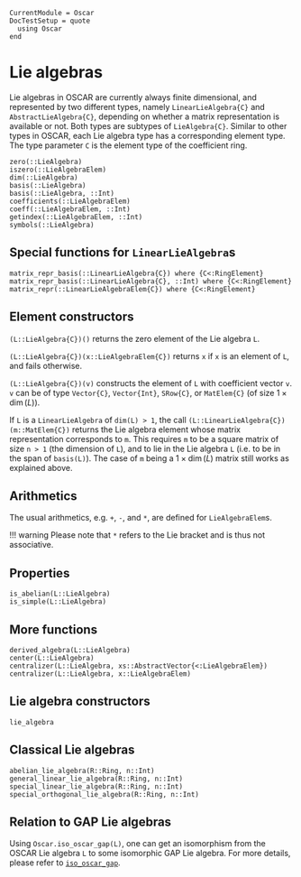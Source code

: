 ```@meta
CurrentModule = Oscar
DocTestSetup = quote
  using Oscar
end
```

# Lie algebras

Lie algebras in OSCAR are currently always finite dimensional, and represented by two different types,
namely `LinearLieAlgebra{C}` and `AbstractLieAlgebra{C}`, depending on whether a matrix
representation is available or not.
Both types are subtypes of `LieAlgebra{C}`. Similar to other types in OSCAR, each Lie algebra
type has a corresponding element type.
The type parameter `C` is the element type of the coefficient ring. 

```@docs
zero(::LieAlgebra)
iszero(::LieAlgebraElem)
dim(::LieAlgebra)
basis(::LieAlgebra)
basis(::LieAlgebra, ::Int)
coefficients(::LieAlgebraElem)
coeff(::LieAlgebraElem, ::Int)
getindex(::LieAlgebraElem, ::Int)
symbols(::LieAlgebra)
```

## Special functions for `LinearLieAlgebra`s

```@docs
matrix_repr_basis(::LinearLieAlgebra{C}) where {C<:RingElement}
matrix_repr_basis(::LinearLieAlgebra{C}, ::Int) where {C<:RingElement}
matrix_repr(::LinearLieAlgebraElem{C}) where {C<:RingElement}
```

## Element constructors

`(L::LieAlgebra{C})()` returns the zero element of the Lie algebra `L`.

`(L::LieAlgebra{C})(x::LieAlgebraElem{C})` returns `x` if `x` is an element of `L`,
and fails otherwise.

`(L::LieAlgebra{C})(v)` constructs the element of `L` with coefficient vector `v`.
`v` can be of type `Vector{C}`, `Vector{Int}`, `SRow{C}`,
or `MatElem{C}` (of size $1 \times \dim(L)$).

If `L` is a `LinearLieAlgebra` of `dim(L) > 1`, the call
`(L::LinearLieAlgebra{C})(m::MatElem{C})` returns the Lie algebra element whose
matrix representation corresponds to `m`.
This requires `m` to be a square matrix of size `n > 1` (the dimension of `L`), and
to lie in the Lie algebra `L` (i.e. to be in the span of `basis(L)`).
The case of `m` being a $1 \times \dim(L)$ matrix still works as explained above.


## Arithmetics
The usual arithmetics, e.g. `+`, `-`, and `*`, are defined for `LieAlgebraElem`s.

!!! warning
    Please note that `*` refers to the Lie bracket and is thus not associative.

## Properties

```@docs
is_abelian(L::LieAlgebra)
is_simple(L::LieAlgebra)
```

## More functions

```@docs
derived_algebra(L::LieAlgebra)
center(L::LieAlgebra)
centralizer(L::LieAlgebra, xs::AbstractVector{<:LieAlgebraElem})
centralizer(L::LieAlgebra, x::LieAlgebraElem)
```

## Lie algebra constructors

```@docs
lie_algebra
```

## Classical Lie algebras

```@docs
abelian_lie_algebra(R::Ring, n::Int)
general_linear_lie_algebra(R::Ring, n::Int)
special_linear_lie_algebra(R::Ring, n::Int)
special_orthogonal_lie_algebra(R::Ring, n::Int)
```

## Relation to GAP Lie algebras

Using `Oscar.iso_oscar_gap(L)`, one can get an isomorphism from the OSCAR Lie algebra `L`
to some isomorphic GAP Lie algebra. For more details, please refer to [`iso_oscar_gap`](@ref).
